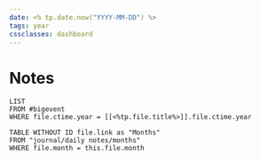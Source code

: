 ```yaml
---
date: <% tp.date.now("YYYY-MM-DD") %>
tags: year
cssclasses: dashboard
---
```


# Notes

```dataview
LIST
FROM #bigevent 
WHERE file.ctime.year = [[<%tp.file.title%>]].file.ctime.year
```

```dataview
TABLE WITHOUT ID file.link as "Months"
FROM "journal/daily notes/months"
WHERE file.month = this.file.month
```